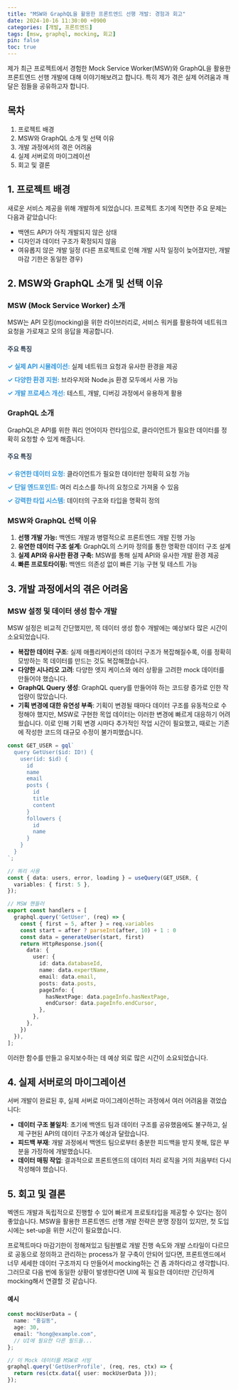```yaml
---
title: "MSW와 GraphQL을 활용한 프론트엔드 선행 개발: 경험과 회고"
date: 2024-10-16 11:30:00 +0900
categories: [개발, 프론트엔드]
tags: [msw, graphql, mocking, 회고]
pin: false
toc: true
---
```


제가 최근 프로젝트에서 경험한 Mock Service Worker(MSW)와 GraphQL을 활용한 프론트엔드 선행 개발에 대해 이야기해보려고 합니다.
특히 제가 겪은 실제 어려움과 깨달은 점들을 공유하고자 합니다.

## 목차

1. 프로젝트 배경
2. MSW와 GraphQL 소개 및 선택 이유
3. 개발 과정에서의 겪은 어려움
4. 실제 서버로의 마이그레이션
5. 회고 및 결론

## 1. 프로젝트 배경

새로운 서비스 제공을 위해 개발하게 되었습니다. 프로젝트 초기에 직면한 주요 문제는 다음과 같았습니다:

- 백엔드 API가 아직 개발되지 않은 상태
- 디자인과 데이터 구조가 확정되지 않음
- 여유롭지 않은 개발 일정 (다른 프로젝트로 인해 개발 시작 일정이 늦어졌지만, 개발 마감 기한은 동일한 경우)

## 2. MSW와 GraphQL 소개 및 선택 이유

### MSW (Mock Service Worker) 소개

MSW는 API 모킹(mocking)을 위한 라이브러리로, 서비스 워커를 활용하여 네트워크 요청을 가로채고 모의 응답을 제공합니다.

<h4 style="color: #2c3e50;">주요 특징</h4>
<ul style="list-style-type: none; padding-left: 0;">
  <li style="margin-bottom: 10px;">
    <span style="font-weight: bold; color: #3498db;">✓ 실제 API 시뮬레이션:</span> 실제 네트워크 요청과 유사한 환경을 제공
  </li>
  <li style="margin-bottom: 10px;">
    <span style="font-weight: bold; color: #3498db;">✓ 다양한 환경 지원:</span> 브라우저와 Node.js 환경 모두에서 사용 가능
  </li>
  <li style="margin-bottom: 10px;">
    <span style="font-weight: bold; color: #3498db;">✓ 개발 프로세스 개선:</span> 테스트, 개발, 디버깅 과정에서 유용하게 활용
  </li>
</ul>

### GraphQL 소개

GraphQL은 API를 위한 쿼리 언어이자 런타임으로, 클라이언트가 필요한 데이터를 정확히 요청할 수 있게 해줍니다.

<h4 style="color: #2c3e50;">주요 특징</h4>
<ul style="list-style-type: none; padding-left: 0;">
  <li style="margin-bottom: 10px;">
    <span style="font-weight: bold; color: #3498db;">✓ 유연한 데이터 요청:</span> 클라이언트가 필요한 데이터만 정확히 요청 가능
  </li>
  <li style="margin-bottom: 10px;">
    <span style="font-weight: bold; color: #3498db;">✓ 단일 엔드포인트:</span> 여러 리소스를 하나의 요청으로 가져올 수 있음
  </li>
  <li style="margin-bottom: 10px;">
    <span style="font-weight: bold; color: #3498db;">✓ 강력한 타입 시스템:</span> 데이터의 구조와 타입을 명확히 정의
  </li>
</ul>

### MSW와 GraphQL 선택 이유

1. **선행 개발 가능:** 백엔드 개발과 병렬적으로 프론트엔드 개발 진행 가능
2. **유연한 데이터 구조 설계:** GraphQL의 스키마 정의를 통한 명확한 데이터 구조 설계
3. **실제 API와 유사한 환경 구축:** MSW를 통해 실제 API와 유사한 개발 환경 제공
4. **빠른 프로토타이핑:** 백엔드 의존성 없이 빠른 기능 구현 및 테스트 가능

## 3. 개발 과정에서의 겪은 어려움

### MSW 설정 및 데이터 생성 함수 개발

MSW 설정은 비교적 간단했지만, 목 데이터 생성 함수 개발에는 예상보다 많은 시간이 소요되었습니다.

- **복잡한 데이터 구조**: 실제 애플리케이션의 데이터 구조가 복잡해질수록, 이를 정확히 모방하는 목 데이터를 만드는 것도 복잡해졌습니다.
- **다양한 시나리오 고려**: 다양한 엣지 케이스와 에러 상황을 고려한 mock 데이터를 만들어야 했습니다.
- **GraphQL Query 생성**: GraphQL query를 만들어야 하는 코드량 증가로 인한 작업량이 많았습니다.
- **기획 변경에 대한 유연성 부족**: 기획이 변경될 때마다 데이터 구조를 유동적으로 수정해야 했지만, MSW로 구현한 목업 데이터는 이러한 변경에 빠르게 대응하기 어려웠습니다. 이로 인해 기획 변경 시마다 추가적인 작업 시간이 필요했고, 때로는 기존에 작성한 코드의 대규모 수정이 불가피했습니다.


```typescript
const GET_USER = gql`
  query GetUser($id: ID!) {
    user(id: $id) {
      id
      name
      email
      posts {
        id
        title
        content
      }
      followers {
        id
        name
      }
    }
  }
`;

// 쿼리 사용
const { data: users, error, loading } = useQuery(GET_USER, {
  variables: { first: 5 },
});

// MSW 핸들러
export const handlers = [
  graphql.query('GetUser', (req) => {
    const { first = 5, after } = req.variables
    const start = after ? parseInt(after, 10) + 1 : 0
    const data = generateUser(start, first)
    return HttpResponse.json({
      data: {
        user: {
          id: data.databaseId,
          name: data.expertName,
          email: data.email,
          posts: data.posts,
          pageInfo: {
            hasNextPage: data.pageInfo.hasNextPage,
            endCursor: data.pageInfo.endCursor,
          },
        },
      },
    })
  }),
];
```

이러한 함수를 만들고 유지보수하는 데 예상 외로 많은 시간이 소요되었습니다.

## 4. 실제 서버로의 마이그레이션

서버 개발이 완료된 후, 실제 서버로 마이그레이션하는 과정에서 여러 어려움을 겪었습니다:

- **데이터 구조 불일치**: 초기에 백엔드 팀과 데이터 구조를 공유했음에도 불구하고, 실제 구현된 API의 데이터 구조가 예상과 달랐습니다.
- **피드백 부재**: 개발 과정에서 백엔드 팀으로부터 충분한 피드백을 받지 못해, 많은 부분을 가정하에 개발했습니다.
- **데이터 매핑 작업**: 결과적으로 프론트엔드의 데이터 처리 로직을 거의 처음부터 다시 작성해야 했습니다.



## 5. 회고 및 결론
벡엔드 개발과 독립적으로 진행할 수 있어 빠르게 프로토타입을 제공할 수 있다는 점이 좋았습니다.
MSW을 활용한 프론트엔드 선행 개발 전략은 분명 장점이 있지만, 첫 도입시에는 set-up을 위한 시간이 필요했습니다.

프로젝트마다 마감기한이 정해져있고 팀원별로 개발 진행 속도와 개발 스타일이 다르므로
공동으로 정의하고 관리하는 process가 잘 구축이 안되어 있다면, 프론트엔드에서 너무 세세한 데이터 구조까지 다 만들어서 mocking하는 건 좀 과하다라고 생각합니다. 
그러므로 다음 번에 동일한 상황이 발생한다면
UI에 꼭 필요한 데이터만 간단하게 mocking해서 연결할 것 같습니다.

#### 예시
```typescript
const mockUserData = {
  name: "홍길동",
  age: 30,
  email: "hong@example.com",
  // UI에 필요한 다른 필드들...
};

// 이 Mock 데이터를 MSW로 서빙
graphql.query('GetUserProfile', (req, res, ctx) => {
  return res(ctx.data({ user: mockUserData }));
});
```

